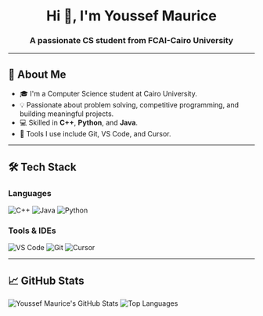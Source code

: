 <h1 align="center">Hi 👋, I'm Youssef Maurice</h1>
<h3 align="center">A passionate CS student from FCAI-Cairo University</h3>

---

## 🧠 About Me

- 🎓 I'm a Computer Science student at Cairo University.
- 💡 Passionate about problem solving, competitive programming, and building meaningful projects.
- 💻 Skilled in **C++**, **Python**, and **Java**.
- 🔨 Tools I use include Git, VS Code, and Cursor.

---

## 🛠️ Tech Stack

### Languages
![C++](https://img.shields.io/badge/C++-00599C?style=flat&logo=c%2b%2b&logoColor=white)
![Java](https://img.shields.io/badge/Java-ED8B00?style=flat&logo=java&logoColor=white)
![Python](https://img.shields.io/badge/Python-3776AB?style=flat&logo=python&logoColor=white)

### Tools & IDEs
![VS Code](https://img.shields.io/badge/VS_Code-007ACC?style=flat&logo=visual-studio-code&logoColor=white)
![Git](https://img.shields.io/badge/Git-F05032?style=flat&logo=git&logoColor=white)
![Cursor](https://img.shields.io/badge/Cursor-222222?style=flat&logo=github&logoColor=white)

---

## 📈 GitHub Stats

<!-- GitHub Stats Cards -->
<p align="left">
  <img src="https://github-readme-stats.vercel.app/api?username=YoussefMaurice&show_icons=true&theme=tokyonight" alt="Youssef Maurice's GitHub Stats" />
  <img src="https://github-readme-stats.vercel.app/api/top-langs/?username=YoussefMaurice&layout=compact&theme=tokyonight" alt="Top Languages" />
</p>
